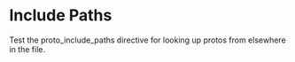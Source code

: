 # Include Paths

Test the proto_include_paths directive for looking up protos from elsewhere in the file.
